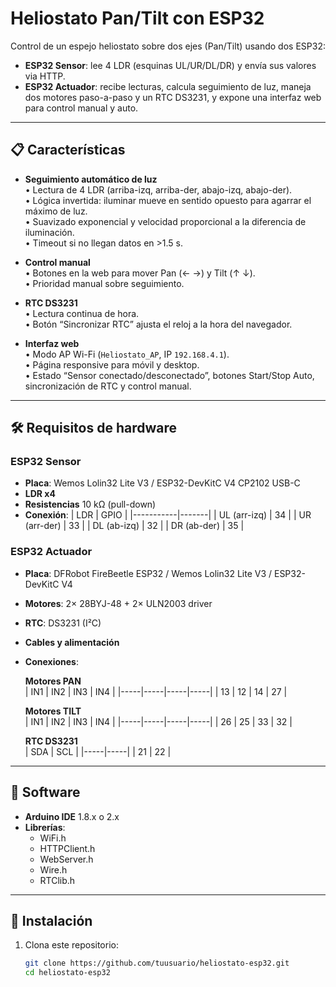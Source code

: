 # Heliostato Pan/Tilt con ESP32

Control de un espejo heliostato sobre dos ejes (Pan/Tilt) usando dos ESP32:

- **ESP32 Sensor**: lee 4 LDR (esquinas UL/UR/DL/DR) y envía sus valores via HTTP.
- **ESP32 Actuador**: recibe lecturas, calcula seguimiento de luz, maneja dos motores paso-a-paso y un RTC DS3231, y expone una interfaz web para control manual y auto.

---

## 📋 Características

- **Seguimiento automático de luz**  
  • Lectura de 4 LDR (arriba-izq, arriba-der, abajo-izq, abajo-der).  
  • Lógica invertida: iluminar mueve en sentido opuesto para agarrar el máximo de luz.  
  • Suavizado exponencial y velocidad proporcional a la diferencia de iluminación.  
  • Timeout si no llegan datos en >1.5 s.  

- **Control manual**  
  • Botones en la web para mover Pan (← →) y Tilt (↑ ↓).  
  • Prioridad manual sobre seguimiento.

- **RTC DS3231**  
  • Lectura continua de hora.  
  • Botón “Sincronizar RTC” ajusta el reloj a la hora del navegador.  

- **Interfaz web**  
  • Modo AP Wi-Fi (`Heliostato_AP`, IP `192.168.4.1`).  
  • Página responsive para móvil y desktop.  
  • Estado “Sensor conectado/desconectado”, botones Start/Stop Auto, sincronización de RTC y control manual.

---

## 🛠️ Requisitos de hardware

### ESP32 Sensor

- **Placa**: Wemos Lolin32 Lite V3 / ESP32-DevKitC V4 CP2102 USB-C  
- **LDR x4**  
- **Resistencias** 10 kΩ (pull-down)  
- **Conexión**:
  | LDR       | GPIO  |
  |-----------|-------|
  | UL (arr-izq)  | 34    |
  | UR (arr-der)  | 33    |
  | DL (ab-izq)   | 32    |
  | DR (ab-der)   | 35    |

### ESP32 Actuador

- **Placa**: DFRobot FireBeetle ESP32 / Wemos Lolin32 Lite V3 / ESP32-DevKitC V4  
- **Motores**: 2× 28BYJ-48 + 2× ULN2003 driver  
- **RTC**: DS3231 (I²C)  
- **Cables y alimentación**  
- **Conexiones**:

  **Motores PAN**  
  | IN1 | IN2 | IN3 | IN4 |
  |-----|-----|-----|-----|
  | 13  | 12  | 14  | 27  |

  **Motores TILT**  
  | IN1 | IN2 | IN3 | IN4 |
  |-----|-----|-----|-----|
  | 26  | 25  | 33  | 32  |

  **RTC DS3231**  
  | SDA | SCL |
  |-----|-----|
  | 21  | 22  |

---

## 💾 Software

- **Arduino IDE** 1.8.x o 2.x  
- **Librerías**:
  - WiFi.h  
  - HTTPClient.h  
  - WebServer.h  
  - Wire.h  
  - RTClib.h  

---

## 🚀 Instalación

1. Clona este repositorio:
   ```bash
   git clone https://github.com/tuusuario/heliostato-esp32.git
   cd heliostato-esp32

